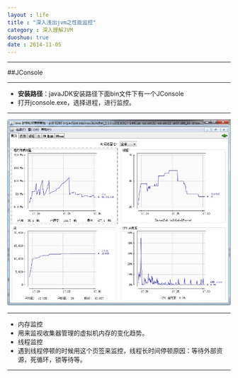 ```yaml
---
layout : life
title : "深入浅出jvm之性能监控"
category : 深入理解JVM
duoshuo: true
date : 2014-11-05
---
```

------------

##JConsole

------------

* **安装路径**：javaJDK安装路径下面bin文件下有一个JConsole
* 打开jconsole.exe，选择进程，进行监控。

-------------

![onepiece](/life/picture/jconsole.jpg)

-------------

* 内存监控
 * 用来监视收集器管理的虚拟机内存的变化趋势。
* 线程监控
 * 遇到线程停顿的时候用这个页签来监控，线程长时间停顿原因：等待外部资源，死循环，锁等待等。
 
-------------
